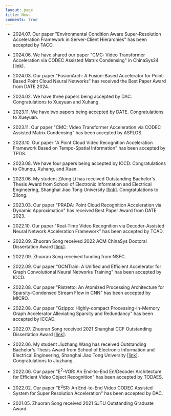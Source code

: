 ```yaml
---
layout: page
title: News
comments: true
---
```

* 2024.07. Our paper "Environmental Condition Aware Super-Resolution Acceleration Framework in Server-Client Hierarchies" has been accepted by TACO.
  
* 2024.06. We have shared our paper "CMC: Video Transformer Acceleration via CODEC Assisted Matrix Condensing" in ChinaSys24 [[link]](https://1300723556.vod2.myqcloud.com/f30c0e09vodsh1300723556/5b16f29a1253642698737099677/aLhJQ6LPrNIA.mp4).
  
* 2024.03. Our paper "FusionArch: A Fusion-Based Accelerator for Point-Based Point Cloud Neural Networks" has received the Best Paper Award from DATE 2024.

* 2024.02. We have three papers being accepted by DAC. Congratulations to Xueyuan and Xuhang.

* 2023.11. We have two papers being accepted by DATE. Congratulations to Xueyuan.

* 2023.11. Our paper "CMC: Video Transformer Acceleration via CODEC Assisted Matrix Condensing" has been accepted by ASPLOS.

* 2023.10. Our paper "A Point Cloud Video Recognition Acceleration Framework Based on Tempo-Spatial Information" has been accepted by TPDS.

* 2023.08. We have four papers being accepted by ICCD. Congratulations to Chunqu, Xuhang, and Xuan.

* 2023.06. My student Zilong Li has received Outstanding Bachelor's Thesis Award from School of Electronic Information and Electrical Engineering, Shanghai Jiao Tong University [[link]](https://www.cs.sjtu.edu.cn/NewNoticeDetail.aspx?id=530). Congratulations to Zilong.

* 2023.03. Our paper "PRADA: Point Cloud Recognition Acceleration via Dynamic Approximation" has received Best Paper Award from DATE 2023.

* 2022.10. Our paper "Real-Time Video Recognition via Decoder-Assisted Neural Network Acceleration Framework" has been accepted by TCAD.

* 2022.09. Zhuoran Song received 2022 ACM ChinaSys Doctoral Dissertation Award [[link]](https://mp.weixin.qq.com/s/MzwkbHgoznq4bydCh9duog).

* 2022.09. Zhuoran Song received funding from NSFC.

* 2022.09. Our paper "GCNTrain: A Unified and Efficient Accelerator for Graph Convolutional Neural Networks Training" has been accepted by ICCD.

* 2022.08. Our paper "Ristretto: An Atomized Processing Architecture for Sparsity-Condensed Stream Flow in CNN" has been accepted by MICRO.

* 2022.08. Our paper "Gzippo: Highly-compact Processing-In-Memory Graph Accelerator Alleviating Sparsity and Redundancy" has been accepted by ICCAD.

* 2022.07. Zhuoran Song received 2021 Shanghai CCF Outstanding Dissertation Award [[link]](https://mp.weixin.qq.com/s/YZXrmL6-8LpwnBhvEUrMzw).

* 2022.06. My student Jiuzhang Wang has received Outstanding Bachelor's Thesis Award from School of Electronic Information and Electrical Engineering, Shanghai Jiao Tong University [[link]](https://cs.sjtu.edu.cn/NewNoticeDetail.aspx?id=477). Congratulations to Jiuzhang.

* 2022.06. Our paper "E$^2$-VOR: An End-to-End En/Decoder Architecture for Efficient Video Object Recognition" has been accepted by TODAES.

* 2022.02. Our paper "E$^2$SR: An End-to-End Video CODEC Assisted System for Super Resolution Acceleration" has been accepted by DAC.

* 2021.05. Zhuoran Song received 2021 SJTU Outstanding Graduate Award.
